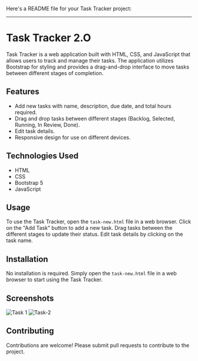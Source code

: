 Here's a README file for your Task Tracker project:

---

# Task Tracker 2.O

Task Tracker is a web application built with HTML, CSS, and JavaScript that allows users to track and manage their tasks. The application utilizes Bootstrap for styling and provides a drag-and-drop interface to move tasks between different stages of completion.

## Features
- Add new tasks with name, description, due date, and total hours required.
- Drag and drop tasks between different stages (Backlog, Selected, Running, In Review, Done).
- Edit task details.
- Responsive design for use on different devices.

## Technologies Used
- HTML
- CSS
- Bootstrap 5
- JavaScript

## Usage
To use the Task Tracker, open the `task-new.html` file in a web browser. Click on the "Add Task" button to add a new task. Drag tasks between the different stages to update their status. Edit task details by clicking on the task name.

## Installation
No installation is required. Simply open the `task-new.html` file in a web browser to start using the Task Tracker.

## Screenshots
![Task 1](https://github.com/Neeraj-Maini/Task-Tracker/assets/161563342/058feb72-2ea4-4f3a-99b4-4593455c8ef1)
![Task-2](https://github.com/Neeraj-Maini/Task-Tracker/assets/161563342/4d616782-8162-4dab-8f2c-d4e1836a0bee)


## Contributing
Contributions are welcome! Please submit pull requests to contribute to the project.
